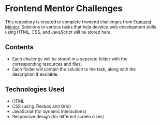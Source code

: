 # Frontend Mentor Challenges

This repository is created to complete frontend challenges from [Frontend Mentor](https://www.frontendmentor.io/). Solutions to various tasks that help develop web development skills using HTML, CSS, and JavaScript will be stored here.

## Contents

- Each challenge will be stored in a separate folder with the corresponding resources and files.
- Each folder will contain the solution to the task, along with the description if available.

## Technologies Used

- HTML
- CSS (using Flexbox and Grid)
- JavaScript (for dynamic interactions)
- Responsive design (for different screen sizes)
